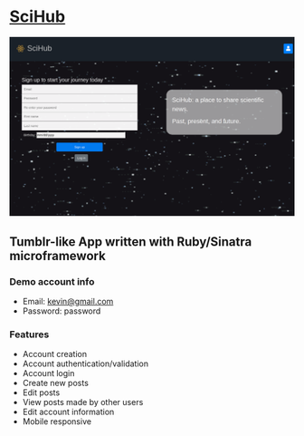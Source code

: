 # [SciHub](https://ruby-tumblr.herokuapp.com)

![SciHub homepage, with signup box](/public/media/scihub-homepage.png)

## Tumblr-like App written with Ruby/Sinatra microframework

### Demo account info

- Email: kevin@gmail.com
- Password: password

### Features

- Account creation
- Account authentication/validation
- Account login
- Create new posts
- Edit posts
- View posts made by other users
- Edit account information
- Mobile responsive